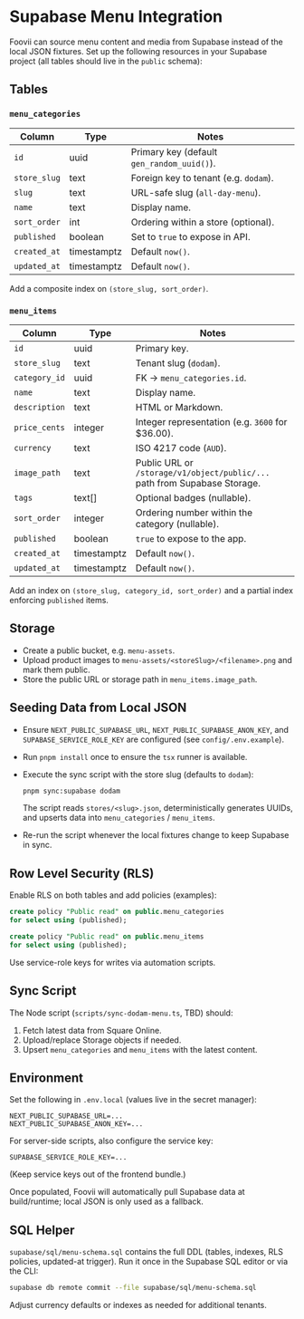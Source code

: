 # Supabase Menu Integration

Foovii can source menu content and media from Supabase instead of the local JSON fixtures. Set up the following resources in your Supabase project (all tables should live in the `public` schema):

## Tables

### `menu_categories`
| Column          | Type        | Notes                                      |
|-----------------|-------------|--------------------------------------------|
| `id`            | uuid        | Primary key (default `gen_random_uuid()`). |
| `store_slug`    | text        | Foreign key to tenant (e.g. `dodam`).      |
| `slug`          | text        | URL-safe slug (`all-day-menu`).            |
| `name`          | text        | Display name.                              |
| `sort_order`    | int         | Ordering within a store (optional).        |
| `published`     | boolean     | Set to `true` to expose in API.            |
| `created_at`    | timestamptz | Default `now()`.                           |
| `updated_at`    | timestamptz | Default `now()`.                           |

Add a composite index on `(store_slug, sort_order)`.

### `menu_items`
| Column            | Type        | Notes                                                                          |
|-------------------|-------------|--------------------------------------------------------------------------------|
| `id`              | uuid        | Primary key.                                                                   |
| `store_slug`      | text        | Tenant slug (`dodam`).                                                         |
| `category_id`     | uuid        | FK → `menu_categories.id`.                                                     |
| `name`            | text        | Display name.                                                                  |
| `description`     | text        | HTML or Markdown.                                                              |
| `price_cents`     | integer     | Integer representation (e.g. `3600` for $36.00).                               |
| `currency`        | text        | ISO 4217 code (`AUD`).                                                         |
| `image_path`      | text        | Public URL or `/storage/v1/object/public/...` path from Supabase Storage.      |
| `tags`            | text[]      | Optional badges (nullable).                                                    |
| `sort_order`      | integer     | Ordering number within the category (nullable).                                |
| `published`       | boolean     | `true` to expose to the app.                                                   |
| `created_at`      | timestamptz | Default `now()`.                                                               |
| `updated_at`      | timestamptz | Default `now()`.                                                               |

Add an index on `(store_slug, category_id, sort_order)` and a partial index enforcing `published` items.

## Storage
- Create a public bucket, e.g. `menu-assets`.
- Upload product images to `menu-assets/<storeSlug>/<filename>.png` and mark them public.
- Store the public URL or storage path in `menu_items.image_path`.

## Seeding Data from Local JSON
- Ensure `NEXT_PUBLIC_SUPABASE_URL`, `NEXT_PUBLIC_SUPABASE_ANON_KEY`, and `SUPABASE_SERVICE_ROLE_KEY` are configured (see `config/.env.example`).
- Run `pnpm install` once to ensure the `tsx` runner is available.
- Execute the sync script with the store slug (defaults to `dodam`):

  ```bash
  pnpm sync:supabase dodam
  ```

  The script reads `stores/<slug>.json`, deterministically generates UUIDs, and upserts data into `menu_categories` / `menu_items`.
- Re-run the script whenever the local fixtures change to keep Supabase in sync.

## Row Level Security (RLS)
Enable RLS on both tables and add policies (examples):

```sql
create policy "Public read" on public.menu_categories
for select using (published);

create policy "Public read" on public.menu_items
for select using (published);
```

Use service-role keys for writes via automation scripts.

## Sync Script
The Node script (`scripts/sync-dodam-menu.ts`, TBD) should:
1. Fetch latest data from Square Online.
2. Upload/replace Storage objects if needed.
3. Upsert `menu_categories` and `menu_items` with the latest content.

## Environment
Set the following in `.env.local` (values live in the secret manager):

```
NEXT_PUBLIC_SUPABASE_URL=...
NEXT_PUBLIC_SUPABASE_ANON_KEY=...
```

For server-side scripts, also configure the service key:

```
SUPABASE_SERVICE_ROLE_KEY=...
```

(Keep service keys out of the frontend bundle.)

Once populated, Foovii will automatically pull Supabase data at build/runtime; local JSON is only used as a fallback.

## SQL Helper
`supabase/sql/menu-schema.sql` contains the full DDL (tables, indexes, RLS policies, updated-at trigger). Run it once in the Supabase SQL editor or via the CLI:

```bash
supabase db remote commit --file supabase/sql/menu-schema.sql
```

Adjust currency defaults or indexes as needed for additional tenants.
